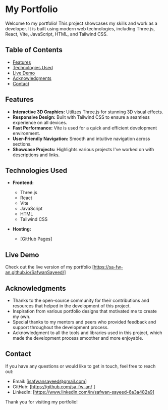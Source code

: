# My Portfolio

Welcome to my portfolio! This project showcases my skills and work as a developer. It is built using modern web technologies, including Three.js, React, Vite, JavaScript, HTML, and Tailwind CSS. 

## Table of Contents

- [Features](#features)
- [Technologies Used](#technologies-used)
- [Live Demo](#live-demo)
- [Acknowledgments](#acknowledgments)
- [Contact](#contact)

## Features

- **Interactive 3D Graphics:** Utilizes Three.js for stunning 3D visual effects.
- **Responsive Design:** Built with Tailwind CSS to ensure a seamless experience on all devices.
- **Fast Performance:** Vite is used for a quick and efficient development environment.
- **User-Friendly Navigation:** Smooth and intuitive navigation across sections.
- **Showcase Projects:** Highlights various projects I've worked on with descriptions and links.

## Technologies Used

- **Frontend:**
  - Three.js
  - React
  - Vite
  - JavaScript
  - HTML
  - Tailwind CSS

- **Hosting:**
  - [GitHub Pages] 

## Live Demo

Check out the live version of my portfolio [https://sa-fw-an.github.io/SafwanSayeed/]

## Acknowledgments

- Thanks to the open-source community for their contributions and resources that helped in the development of this project.
- Inspiration from various portfolio designs that motivated me to create my own.
- Special thanks to my mentors and peers who provided feedback and support throughout the development process.
- Acknowledgment to all the tools and libraries used in this project, which made the development process smoother and more enjoyable.

## Contact

If you have any questions or would like to get in touch, feel free to reach out:

- Email: [isafwansayeed@gmail.com]
- GitHub: [https://github.com/sa-fw-an/ ]
- LinkedIn: [https://www.linkedin.com/in/safwan-sayeed-6a3a482a9]

Thank you for visiting my portfolio!
